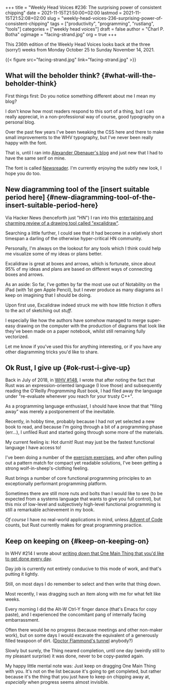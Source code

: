 +++
title = "Weekly Head Voices #236: The surprising power of consistent chipping"
date = 2021-11-15T21:50:00+02:00
lastmod = 2021-11-15T21:52:08+02:00
slug = "weekly-head-voices-236-surprising-power-of-consistent-chipping"
tags = ["productivity", "programming", "rustlang", "tools"]
categories = ["weekly head voices"]
draft = false
author = "Charl P. Botha"
ogimage = "facing-strand.jpg"
org = true
+++

This 236th edition of the Weekly Head Voices looks back at the three (sorry!)
weeks from Monday October 25 to Sunday November 14, 2021.

{{< figure src="facing-strand.jpg" link="facing-strand.jpg" >}}


## What will the beholder think? {#what-will-the-beholder-think}

First things first: Do you notice something different about me I mean my blog?

I don't know how most readers respond to this sort of a thing, but I can really
appreciat, in a non-professional way of course, good typography on a personal
blog.

Over the past few years I've been tweaking the CSS here and there to make small
improvements to the WHV typography, but I've never been really happy with the
font.

That is, until I ran into [Alexander Obenauer's blog](https://alexanderobenauer.com/) and just new that I had to
have the same serif on mine.

The font is called [Newsreader](https://fonts.google.com/specimen/Newsreader). I'm currently enjoying the subtly new look, I
hope you do too.


## New diagramming tool of the [insert suitable period here] {#new-diagramming-tool-of-the-insert-suitable-period-here}

Via Hacker News (henceforth just "HN") I ran into this [entertaining and
charming review of a drawing tool called "excalidraw"](https://offbyone.us/posts/why-is-excalidraw-so-good/).

Searching a little further, I could see that it had become in a relatively
short timespan a darling of the otherwise hyper-critical HN community.

Personally, I'm always on the lookout for any tools which I think could help me
visualize some of my ideas or plans better.

Excalidraw is great at boxes and arrows, which is fortunate, since about 95% of
my ideas and plans are based on different ways of connecting boxes and arrows.

As an aside: So far, I've gotten by far the most use out of Notability on the
iPad (with 1st gen Apple Pencil), but I never produce as many diagrams as I
keep on imagining that I should be doing.

Upon first use, Excalidraw indeed struck me with how little friction it offers
to the act of sketching out _stuff_.

I especially like how the authors have somehow managed to merge super-easy
drawing on the computer with the production of diagrams that look like they've
been made on a paper notebook, whilst still remaining fully vectorized.

Let me know if you've used this for anything interesting, or if you have any
other diagramming tricks you'd like to share.


## Ok Rust, I give up {#ok-rust-i-give-up}

Back in July of 2018, in [WHV #148](/2018/07/17/weekly-head-voices-148-data-stylist/#programming-language-addiction-update), I wrote that after noting the fact that Rust
was an expression-oriented language (I love those) and subsequently reading the
O'Reilly _Programming Rust_ book, I had filed away the language under
"re-evaluate whenever you reach for your trusty C++".

As a programming language enthusiast, I should have know that that "filing
away" was merely a postponement of the inevitable.

Recently, in hobby time, probably because I had not yet selected a new book to
read, and because I'm going through a bit of a programming phase (err...), I
unfiled Rust and started going through some more of the materials.

My current feeling is: Hot durnit! Rust may just be the fastest functional
language I have access to!

I've been doing a number of the [exercism exercises](https://exercism.org/tracks/rust), and after often pulling out
a pattern match for compact yet readable solutions, I've been getting a strong
wolf-in-sheep's-clothing feeling.

Rust brings a number of core functional programming principles to an
exceptionally performant programming platform.

Sometimes there are still more nuts and bolts than I would like to see (to be
expected from a systems language that wants to give you full control), but this
mix of low-level and subjectively high-level functional programming is still a
remarkable achievement in my book.

_Of course_ I have no real-world applications in mind, unless [Advent of Code](https://adventofcode.com/)
counts, but Rust currently makes for great programming practice.


## Keep on keeping on {#keep-on-keeping-on}

In WHV #214 I wrote about [writing down that One Main Thing that you'd like to
get done every day](/2021/01/26/weekly-head-voices-214-one-main-thing/#one-main-thing).

Day job is currently not entirely conducive to this mode of work, and that's
putting it lightly.

Still, on most days I do remember to select and then write that thing down.

Most recently, I was dragging such an item along with me for what felt like
weeks.

Every morning I did the Alt-W Ctrl-Y finger dance (that's Emacs for copy
paste), and I experienced the concomitant pang of internally facing
embarrassment.

Often there would be no progress (because meetings and other non-maker work),
but on some days I would excavate the equivalent of a generously filled
teaspoon of dirt. ([Doctor Flammond's tunnel](https://youtu.be/4%5FC86o5dE%5Fc) anybody?)

Slowly but surely, the Thing neared completion, until one day (weirdly still to
my pleasant surprise) it was done, never to be copy-pasted again.

My happy little mental note was: Just keep on dragging One Main Thing with
you. It's not on the list because it's going to get completed, but rather
because it's the thing that you just have to keep on chipping away at,
_especially_ when progress seems almost invisible.